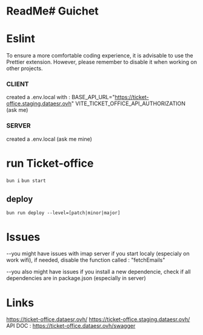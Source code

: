 # ReadMe# Guichet

# Eslint

To ensure a more comfortable coding experience, it is advisable to use the Prettier extension. However, please remember to disable it when working on other projects.

### CLIENT

created a .env.local with :
BASE_API_URL="https://ticket-office.staging.dataesr.ovh"
VITE_TICKET_OFFICE_API_AUTHORIZATION (ask me)

### SERVER

created a .env.local (ask me mine)

# run Ticket-office

`bun i`
`bun start`

## deploy

`bun run deploy --level=[patch|minor|major]`

# Issues

--you might have issues with imap server if you start localy (especialy on work wifi), if needed, disable the function called : "fetchEmails"

--you also might have issues if you install a new dependencie, check if all dependencies are in package.json (especially in server)

# Links

https://ticket-office.dataesr.ovh/
https://ticket-office.staging.dataesr.ovh/
API DOC : https://ticket-office.dataesr.ovh/swagger
